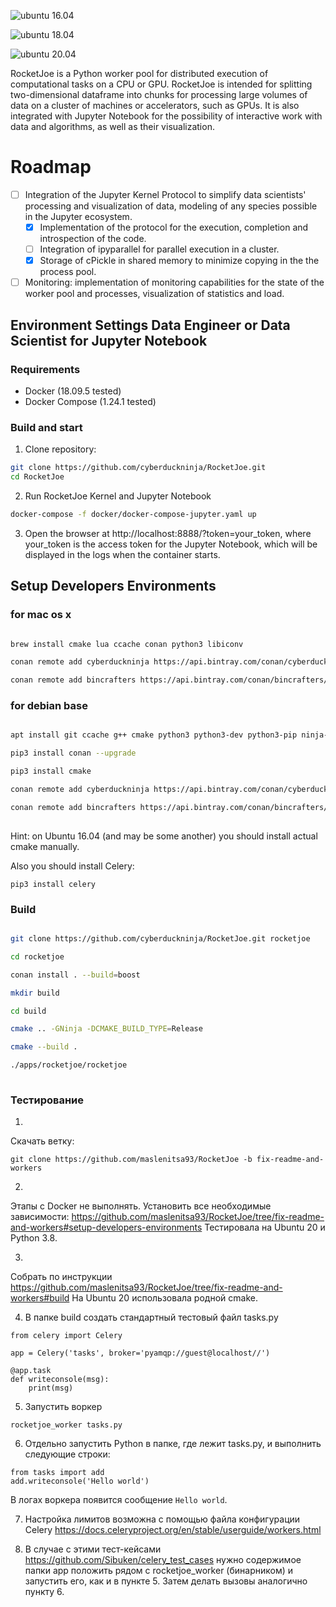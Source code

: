 ![ubuntu 16.04](https://github.com/cyberduckninja/RocketJoe/workflows/ubuntu%2016.04/badge.svg)

![ubuntu 18.04](https://github.com/cyberduckninja/RocketJoe/workflows/ubuntu%2018.04/badge.svg)

![ubuntu 20.04](https://github.com/cyberduckninja/RocketJoe/workflows/ubuntu%2020.04/badge.svg)

RoсketJoe is a Python worker pool for distributed execution of computational tasks on a CPU or GPU. 
RocketJoe is intended for splitting two-dimensional dataframe into chunks for processing large volumes of data on a cluster of machines or accelerators, such as GPUs. 
It is also integrated with Jupyter Notebook for the possibility of interactive work with data and algorithms, as well as their visualization.

# Roadmap
- [ ] Integration of the Jupyter Kernel Protocol to simplify data scientists' processing and visualization of data, modeling of any species possible in the Jupyter ecosystem.
   - [x] Implementation of the protocol for the execution, completion and introspection of the code.
   - [ ] Integration of ipyparallel for parallel execution in a cluster.
   - [x] Storage of cPickle in shared memory to minimize copying in the the process pool.
- [ ] Monitoring: implementation of monitoring capabilities for the state of the worker pool and processes, visualization of statistics and load.

## Environment Settings Data Engineer or Data Scientist for Jupyter Notebook 

### Requirements
* Docker (18.09.5 tested)
* Docker Compose (1.24.1 tested)

### Build and start
1. Clone repository:
```bash
git clone https://github.com/cyberduckninja/RocketJoe.git
cd RocketJoe
```

2. Run RocketJoe Kernel and Jupyter Notebook
```bash
docker-compose -f docker/docker-compose-jupyter.yaml up
```

3. Open the browser at http://localhost:8888/?token=your_token, where your_token
is the access token for the Jupyter Notebook, which will be displayed in the
logs when the container starts.


## Setup Developers Environments 

### for mac os x 

```bash

brew install cmake lua ccache conan python3 libiconv

conan remote add cyberduckninja https://api.bintray.com/conan/cyberduckninja/conan

conan remote add bincrafters https://api.bintray.com/conan/bincrafters/public-conan

```
### for debian base

```bash

apt install git ccache g++ cmake python3 python3-dev python3-pip ninja-build

pip3 install conan --upgrade

pip3 install cmake

conan remote add cyberduckninja https://api.bintray.com/conan/cyberduckninja/conan

conan remote add bincrafters https://api.bintray.com/conan/bincrafters/public-conan
 
```
Hint: on Ubuntu 16.04 (and may be some another) you should install actual cmake manually.

Also you should install Celery:
```
pip3 install celery
```

### Build 

```bash

git clone https://github.com/cyberduckninja/RocketJoe.git rocketjoe

cd rocketjoe

conan install . --build=boost

mkdir build

cd build

cmake .. -GNinja -DCMAKE_BUILD_TYPE=Release

cmake --build .

./apps/rocketjoe/rocketjoe 
 
```

### Тестирование 

1.
Скачать ветку:
```
git clone https://github.com/maslenitsa93/RocketJoe -b fix-readme-and-workers

```

2.
Этапы с Docker не выполнять. Установить все необходимые зависимости:
https://github.com/maslenitsa93/RocketJoe/tree/fix-readme-and-workers#setup-developers-environments
Тестировала на Ubuntu 20 и Python 3.8.

3.
Собрать по инструкции https://github.com/maslenitsa93/RocketJoe/tree/fix-readme-and-workers#build
На Ubuntu 20 использовала родной cmake.

4. В папке build создать стандартный тестовый файл tasks.py
```
from celery import Celery

app = Celery('tasks', broker='pyamqp://guest@localhost//')

@app.task
def writeconsole(msg):
    print(msg)
```

5. Запустить воркер
```
rocketjoe_worker tasks.py
```

6. Отдельно запустить Python в папке, где лежит tasks.py, и выполнить следующие строки:
```
from tasks import add
add.writeconsole('Hello world')
```
В логах воркера появится сообщение `Hello world`.

7. Настройка лимитов возможна с помощью файла конфигурации Celery
https://docs.celeryproject.org/en/stable/userguide/workers.html

8. В случае с этими тест-кейсами
https://github.com/Sibuken/celery_test_cases
нужно содержимое папки app положить рядом с rocketjoe_worker (бинарником) и запустить его, как и в пункте 5. Затем делать вызовы аналогично пункту 6.
